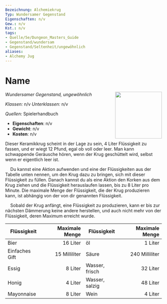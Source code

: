 ```yaml
---
Bezeichnung: Alchemiekrug
Typ: Wundersamer Gegenstand
Eigenschaften: n/v
Gew.: n/v
Kst.: n/v
tags:
- Quelle/5e/Dungeon_Masters_Guide
- Gegenstand/wundersam
- Gegenstand/Seltenheit/ungewöhnlich
aliases:
- Alchemy Jug
---
```

# Name
_Wundersamer Gegenstand, ungewöhnlich_
<img src="Symbolik/Gegenstände.webp" align="right" width="150">

_Klassen:_ n/v
_Unterklassen:_ n/v

_Quellen:_ Spielerhandbuch

- **Eigenschaften**: n/v
- **Gewicht**: n/v
- **Kosten**: n/v

Dieser Keramikkrug scheint in der Lage zu sein, 4 Liter Flüssigkeit zu fassen, und er wiegt 12 Pfund, egal ob voll oder leer. Man kann schwappende Geräusche hören, wenn der Krug geschüttelt wird, selbst wenn er eigentlich leer ist.

$\quad$Du kannst eine Aktion aufwenden und eine der Flüssigkeiten aus der Tabelle unten nennen, um den Krug dazu zu bringen, sich mit dieser Flüssigkeit zu füllen. Danach kannst du als eine Aktion den Korken aus dem Krug ziehen und die Flüssigkeit herauslaufen lassen, bis zu 8 Liter pro Minute. Die maximale Menge der Flüssigkeit, die der Krug produzieren kann, ist abhängig von der von dir genannten Flüssigkeit.

$\quad$Sobald der Krug anfängt, eine Flüssigkeit zu produzieren, kann er bis zur nächsten Dämmerung keine andere herstellen, und auch nicht mehr von der Flüssigkeit, deren Maximum erreicht wurde.

| Flüssigkeit    | Maximale Menge | Flüssigkeit    | Maximale  Menge |
| -------------- | --------------:| -------------- | ---------------:|
| Bier           |       16 Liter | öl             |         1 Liter |
| Einfaches Gift |  15 Milliliter | Säure          |  240 Milliliter |
| Essig          |        8 Liter | Wasser, frisch |        32 Liter |
| Honig          |        4 Liter | Wasser, salzig |        48 Liter |
| Mayonnaise     |        8 Liter | Wein           |         4 Liter |
